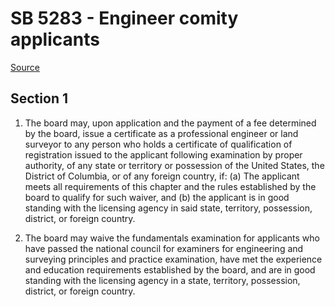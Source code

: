 # SB 5283 - Engineer comity applicants

[Source](http://lawfilesext.leg.wa.gov/biennium/2023-24/Pdf/Bills/Senate%20Bills/5283.pdf)

## Section 1
1. The board may, upon application and the payment of a fee determined by the board, issue a certificate  as a professional engineer or land surveyor to any person who holds a certificate of qualification of registration issued to the applicant following examination by proper authority, of any state or territory or possession of the United States, the District of Columbia, or of any foreign country, if: (a) The applicant meets all requirements of this chapter and the rules established by the board to qualify for such waiver, and (b) the applicant is in good standing with the licensing agency in said state, territory, possession, district, or foreign country.

2. The board may waive the fundamentals examination for applicants who have passed the national council for examiners for engineering and surveying principles and practice examination, have met the experience and education requirements established by the board, and are in good standing with the licensing agency in a state, territory, possession, district, or foreign country.
